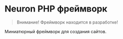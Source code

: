 # Neuron PHP фреймворк

> Внимание! Фреймворк находится в разработке!

Миниатюрный фреймворк для создания сайтов.
